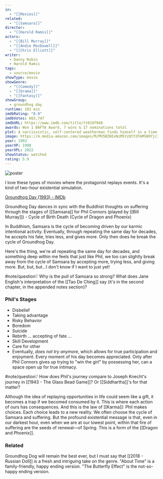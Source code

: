 ```yaml
---
in:
  - "[[Movies]]"
related:
  - "[[Samsara]]"
director:
  - "[[Harold Ramis]]"
actors:
  - "[[Bill Murray]]"
  - "[[Andie MacDowell]]"
  - "[[Chris Elliott]]"
writer:
  - Danny Rubin
  - Harold Ramis
tags:
  - source/movie
showType: movie
showGenre:
  - "[[Comedy]]"
  - "[[Drama]]"
  - "[[Fantasy]]"
showGroup:
  - groundhog day
runtime: 101 min
imdbRating: "8.0"
imdbVotes: 663,747
imdbURL: https://www.imdb.com/title/tt0107048
awards: Won 1 BAFTA Award, 7 wins & 17 nominations total
plot: A narcissistic, self-centered weatherman finds himself in a time loop on Groundhog Day, and the day keeps repeating until he gets it right.
image: https://m.media-amazon.com/images/M/MV5BZWIxNzM5YzQtY2FmMS00Yjc3LWI1ZjUtNGVjMjMzZTIxZTIxXkEyXkFqcGdeQXVyNjU0OTQ0OTY@._V1_SX300.jpg
year: 1993
yearXP: 1998
yearXPL: 2022
showStatus: watched
rating: 5.9
---
```

![poster](https://m.media-amazon.com/images/M/MV5BZWIxNzM5YzQtY2FmMS00Yjc3LWI1ZjUtNGVjMjMzZTIxZTIxXkEyXkFqcGdeQXVyNjU0OTQ0OTY@._V1_SX300.jpg)

I love these types of movies where the protagonist replays events. It's a kind of two-hour existential simulation.

[Groundhog Day (1993) - IMDb](https://www.imdb.com/title/tt0107048)

Groundhog Day dances in sync with the Buddhist thoughts on suffering through the stages of [[Samsara]] for Phil Connors (played by [[Bill Murray]]) - Cycle of Birth Death (Cycle of Dragon and Phoenix)

In Buddhism, Samsara is the cycle of becoming driven by our karmic intentional activity. Eventually, through repeating the same day for decades, he accepts his fate, tries less, and gives more. Only then does he break the cycle of Groundhog Day. 

Here's the thing, we're all repeating the same day for decades, and something deep within me feels that just like Phil, we too can slightly break away from the cycle of Samsara by accepting more, trying less, and giving more. But, but, but...I don't know if I want to just yet! 

#note/question❔ Why is the pull of Samsara so strong? What does Jane English's interpretation of the [[Tao De Ching]] say (it's in the second chapter, in the appended notes section)?

### Phil's Stages
- Disbelief
- Taking advantage
- Risky Behavior
- Boredom
- Suicide
- Rebirth ... accepting of fate ...
- Skill Development
- Care for other
- Eventually, *does not try anymore*, which allows for true participation and enjoyment. Every moment of his day becomes appreciated. Only after Phil Connors gives up trying to "win the girl" by possessing her, can a space open up for true intimacy.

#note/question❔ How does Phil's journey compare to Joseph Knecht's journey in [[1943 - The Glass Bead Game]]? Or [[Siddhartha]]'s for that matter?

Although the idea of replaying opportunities in life could seem like a gift, it becomes a trap if we becomed consumed by it. This is where each action of ours has consequences. And this is the law of [[Karma]]: Phil makes choices. Each choice leads to a new reality. We often choose the cycle of Samsara and suffering. But the profound existential message is that, even in our darkest hour, even when we are at our lowest point, within that fire of suffering are the seeds of renewal—of Spring. This is a form of the [[Dragon and Phoenix]].

### Related
Groundhog Dog will remain the best ever, but I must say that [[2018 - Russian Doll]] is a fresh and intriguing take on the genre. "About Time" is a family-friendly, happy ending version. "The Butterfly Effect" is the not-so-happy ending version.